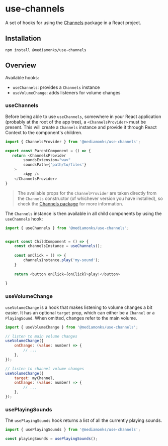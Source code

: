 # use-channels

A set of hooks for using the [Channels](https://www.npmjs.com/package/@mediamonks/use-channels) package in a React project.

## Installation
```
npm install @mediamonks/use-channels
```

## Overview

Available hooks: 
- `useChannels`: provides a `Channels` instance
- `useVolumeChange`: adds listeners for volume changes

### useChannels
Before being able to use `useChannels`, somewhere in your React application (probably at the root of the app tree), a `<ChannelsProvider>` must be present. This will create a `Channels` instance and provide it through React Context to the component's children. 

```javascript
import { ChannelsProvider } from '@mediamonks/use-channels';

export const ParentComponent = () => {
   return <ChannelsProvider
        soundsExtension="wav"
        soundsPath={'path/to/files'}
    >
        <App />
    </ChannelsProvider>
}
```

> The available props for the `ChannelProvider` are taken directly from the `Channels` constructor (of whichever version you have installed), so check the [Channels package](https://www.npmjs.com/package/@mediamonks/channels) for more information.

The `Channels` instance is then available in all child components by using the `useChannels` hook:

```javascript
import { useChannels } from '@mediamonks/use-channels';


export const ChildComponent = () => {
    const channelsInstance = useChannels();
    
    const onClick = () => {
        channelsInstance.play('my-sound');
    }
    
    return <button onClick={onClick}>play!</button>
    
}
```

### useVolumeChange

`useVolumeChange` is a hook that makes listening to volume changes a bit easier. It has an optional `target` prop, which can either be a `Channel` or a `PlayingSound`. When omitted, changes refer to the main volume. 

```javascript
import { useVolumeChange } from '@mediamonks/use-channels';

// listen to main volume changes
useVolumeChange({
    onChange: (value: number) => {
        // ...
    },
});

// listen to channel volume changes
useVolumeChange({
    target: myChannel,
    onChange: (value: number) => {
        // ...
    },
});
```

### usePlayingSounds

The `usePlayingSounds` hook returns a list of all the currently playing sounds.

```javascript
import { usePlayingSounds } from '@mediamonks/use-channels';

const playingSounds = usePlayingSounds();


```